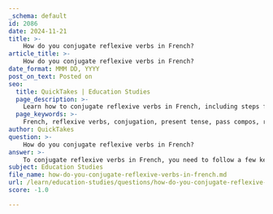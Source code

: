 ```yaml
---
_schema: default
id: 2086
date: 2024-11-21
title: >-
    How do you conjugate reflexive verbs in French?
article_title: >-
    How do you conjugate reflexive verbs in French?
date_format: MMM DD, YYYY
post_on_text: Posted on
seo:
  title: QuickTakes | Education Studies
  page_description: >-
    Learn how to conjugate reflexive verbs in French, including steps for present tense and pass compos using reflexive pronouns to indicate actions performed by the subject upon themselves.
  page_keywords: >-
    French, reflexive verbs, conjugation, present tense, pass compos, reflexive pronouns, self-action, verbs pronominaux, grammar
author: QuickTakes
question: >-
    How do you conjugate reflexive verbs in French?
answer: >-
    To conjugate reflexive verbs in French, you need to follow a few key steps. Reflexive verbs, known as *verbes pronominaux* or *réfléchis*, are characterized by the presence of a reflexive pronoun that indicates the action is performed by the subject upon itself. The reflexive pronouns in French are: \n\n- **me** (myself)\n- **te** (yourself, informal)\n- **se** (himself/herself/itself)\n- **nous** (ourselves)\n- **vous** (yourselves, formal or plural)\n- **se** (themselves)\n\n### Present Tense Conjugation\n\n1. **Identify the subject**: Determine who is performing the action.\n2. **Choose the correct reflexive pronoun**: This must match the subject.\n3. **Conjugate the verb**: Change the verb to agree with the subject in person and number.\n\nFor example, the verb *se raser* (to shave) is conjugated in the present tense as follows:\n\n- Je me rase (I shave myself)\n- Tu te rases (You shave yourself)\n- Il/Elle/On se rase (He/She/One shaves himself/herself/oneself)\n- Nous nous rasons (We shave ourselves)\n- Vous vous rasez (You shave yourselves, formal or plural)\n- Ils/Elles se rasent (They shave themselves)\n\n### Passé Composé (Past Tense) Conjugation\n\nTo conjugate reflexive verbs in the passé composé, you need to use the auxiliary verb *être* along with the past participle of the main verb. The reflexive pronoun must also agree with the subject in number and gender. For example:\n\n- Je me suis rasé(e) (I shaved myself)\n- Tu t'es rasé(e) (You shaved yourself)\n- Il s'est rasé (He shaved himself)\n- Elle s'est rasée (She shaved herself)\n- Nous nous sommes rasé(e)s (We shaved ourselves)\n- Vous vous êtes rasé(e)(s) (You shaved yourselves, formal or plural)\n- Ils se sont rasés (They shaved themselves, masculine)\n- Elles se sont rasées (They shaved themselves, feminine)\n\n### Summary\n\nIn summary, to conjugate reflexive verbs in French, you must:\n- Use the appropriate reflexive pronoun based on the subject.\n- Conjugate the verb according to the subject's person and number.\n- For the passé composé, use *être* as the auxiliary verb and ensure the past participle agrees with the subject.\n\nThis structure allows for clear communication of actions performed by the subject upon themselves, which is a common aspect of daily routines in French.
subject: Education Studies
file_name: how-do-you-conjugate-reflexive-verbs-in-french.md
url: /learn/education-studies/questions/how-do-you-conjugate-reflexive-verbs-in-french
score: -1.0

---
```


&nbsp;